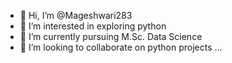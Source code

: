 - 👋 Hi, I’m @Mageshwari283
- 👀 I’m interested in exploring python 
- 🌱 I’m currently pursuing M.Sc. Data Science
- 💞️ I’m looking to collaborate on python projects ...
  

<!---
Mageshwari283/Mageshwari283 is a ✨ special ✨ repository because its `README.md` (this file) appears on your GitHub profile.
You can click the Preview link to take a look at your changes.
--->
